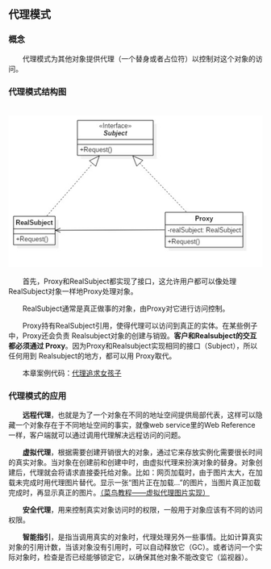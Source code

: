 ## 代理模式

### 概念

　　代理模式为其他对象提供代理（一个替身或者占位符）以控制对这个对象的访问。

### 代理模式结构图

　　![代理模式结构图](https://github.com/suinichange/EasyDesignPatterns/blob/master/%E4%BB%A3%E7%90%86%E6%A8%A1%E5%BC%8F/%E4%BB%A3%E7%90%86%E6%A8%A1%E5%BC%8F%E7%BB%93%E6%9E%84%E5%9B%BE.jpg)

　　首先，Proxy和RealSubject都实现了接口，这允许用户都可以像处理RealSubject对象一样地Proxy处理对象。

　　RealSubject通常是真正做事的对象，由Proxy对它进行访问控制。

　　Proxy持有RealSubject引用，使得代理可以访问到真正的实体。在某些例子中，Proxy还会负责 Realsubject对象的创建与销毁。**客户和Realsubject的交互都必须通过 Proxy**。因为Proxy和Realsubject实现相同的接口（Subject），所以任何用到 Realsubject的地方，都可以用 Proxy取代。

　　本章案例代码：[代理追求女孩子](https://github.com/suinichange/EasyDesignPatterns/tree/master/%E4%BB%A3%E7%90%86%E6%A8%A1%E5%BC%8F/ProxyPattern/src/com)

### 代理模式的应用

　　**远程代理**，也就是为了一个对象在不同的地址空间提供局部代表，这样可以隐藏一个对象存在于不同地址空间的事实，就像web service里的Web Reference 一样，客户端就可以通过调用代理解决远程访问的问题。

　　**虚拟代理**，根据需要创建开销很大的对象，通过它来存放实例化需要很长时间的真实对象。当对象在创建前和创建中时，由虚拟代理来扮演对象的替身。对象创建后，代理就会将请求直接委托给对象。比如：网页加载时，由于图片太大，在加载未完成时用代理图片替代。显示一张“图片正在加载...”的图片，当图片真正加载完成时，再显示真正的图片。[（菜鸟教程——虚拟代理图片实现）](http://www.runoob.com/design-pattern/proxy-pattern.html)

　　**安全代理**，用来控制真实对象访问时的权限，一般用于对象应该有不同的访问权限。

　　**智能指引**，是指当调用真实的对象时，代理处理另外一些事情。比如计算真实对象的引用计数，当该对象没有引用时，可以自动释放它（GC）。或者访问一个实际对象时，检查是否已经能够锁定它，以确保其他对象不能改变它（监视器）。
